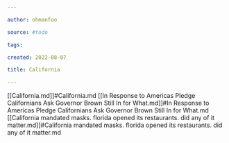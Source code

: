 ```yaml
---

author: ohmanfoo

source: #todo

tags: 

created: 2022-08-07

title: California

---
```

[[California.md]]#California.md
[[In Response to Americas Pledge Californians Ask Governor Brown Still In for What.md]]#In Response to Americas Pledge Californians Ask Governor Brown Still In for What.md
[[California mandated masks. florida opened its restaurants. did any of it matter.md]]#California mandated masks. florida opened its restaurants. did any of it matter.md